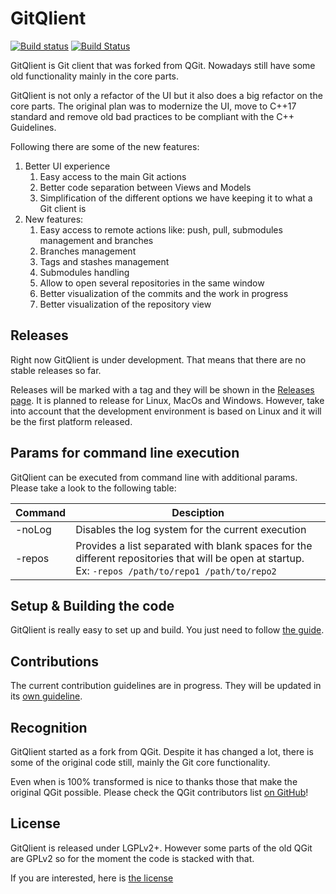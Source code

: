 # GitQlient
[![Build status](https://ci.appveyor.com/api/projects/status/ihw50uwdiim952c0/branch/master?svg=true)](https://ci.appveyor.com/project/francescmm/gitqlient/branch/master)
[![Build Status](https://travis-ci.org/francescmm/GitQlient.svg?branch=master)](https://travis-ci.org/francescmm/GitQlient)

GitQlient is Git client that was forked from QGit. Nowadays still have some old functionality mainly in the core parts.

GitQlient is not only a refactor of the UI but it also does a big refactor on the core parts. The original plan was to modernize the UI, move to C++17 standard and remove old bad practices to be compliant with the C++ Guidelines.

Following there are some of the new features:

1. Better UI experience
    1. Easy access to the main Git actions
    2. Better code separation between Views and Models
    3. Simplification of the different options we have keeping it to what a Git client is
2. New features:
    1. Easy access to remote actions like: push, pull, submodules management and branches
    2. Branches management
    3. Tags and stashes management
    4. Submodules handling
    5. Allow to open several repositories in the same window
    6. Better visualization of the commits and the work in progress
    7. Better visualization of the repository view

## Releases

Right now GitQlient is under development. That means that there are no stable releases so far.

Releases will be marked with a tag and they will be shown in the [Releases page](https://github.com/francescmm/GitQlient/releases). It is planned to release for Linux, MacOs and Windows. However, take into account that the development environment is based on Linux and it will be the first platform released.

## Params for command line execution

GitQlient can be executed from command line with additional params. Please take a look to the following table:

| Command  | Desciption  |
|---|---|
| -noLog  | Disables the log system for the current execution  |
| -repos  | Provides a list separated with blank spaces for the different repositories that will be open at startup. <br> Ex: ```-repos /path/to/repo1 /path/to/repo2```  |

## Setup & Building the code

GitQlient is really easy to set up and build. You just need to follow [the guide](https://github.com/francescmm/GitQlient/blob/master/SETUP_BUILD.md).

## Contributions

The current contribution guidelines are in progress. They will be updated in its [own guideline](https://github.com/francescmm/GitQlient/blob/master/CONTRIBUTING.md).

## Recognition

GitQlient started as a fork from QGit. Despite it has changed a lot, there is some of the original code still, mainly the Git core functionality.

Even when is 100% transformed is nice to thanks those that make the original QGit possible. Please check the QGit contributors list [on GitHub](https://github.com/feinstaub/qgit/graphs/contributors)!

## License

GitQlient is released under LGPLv2+. However some parts of the old QGit are GPLv2 so for the moment the code is stacked with that.

If you are interested, here is [the license](https://github.com/francescmm/GitQlient/blob/master/LICENSE)
